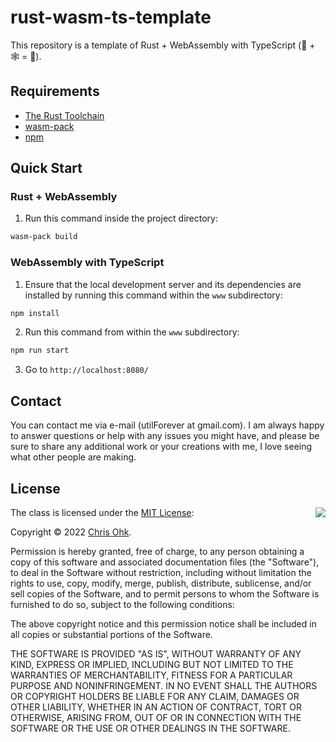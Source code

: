 # rust-wasm-ts-template

This repository is a template of Rust + WebAssembly with TypeScript (🦀 + 🕸️ = 💖).

## Requirements

* [The Rust Toolchain](https://www.rust-lang.org/tools/install)
* [wasm-pack](https://rustwasm.github.io/wasm-pack/installer/)
* [npm](https://docs.npmjs.com/getting-started)

## Quick Start

### Rust + WebAssembly

1. Run this command inside the project directory:

```sh
wasm-pack build
```

### WebAssembly with TypeScript

1. Ensure that the local development server and its dependencies are installed by running this command within the `www` subdirectory:
```sh
npm install
```

2. Run this command from within the `www` subdirectory:
```sh
npm run start
```

3. Go to `http://localhost:8080/`

## Contact

You can contact me via e-mail (utilForever at gmail.com). I am always happy to answer questions or help with any issues you might have, and please be sure to share any additional work or your creations with me, I love seeing what other people are making.

## License

<img align="right" src="http://opensource.org/trademarks/opensource/OSI-Approved-License-100x137.png">

The class is licensed under the [MIT License](http://opensource.org/licenses/MIT):

Copyright &copy; 2022 [Chris Ohk](https://github.com/utilForever).

Permission is hereby granted, free of charge, to any person obtaining a copy of this software and associated documentation files (the "Software"), to deal in the Software without restriction, including without limitation the rights to use, copy, modify, merge, publish, distribute, sublicense, and/or sell copies of the Software, and to permit persons to whom the Software is furnished to do so, subject to the following conditions:

The above copyright notice and this permission notice shall be included in all copies or substantial portions of the Software.

THE SOFTWARE IS PROVIDED "AS IS", WITHOUT WARRANTY OF ANY KIND, EXPRESS OR IMPLIED, INCLUDING BUT NOT LIMITED TO THE WARRANTIES OF MERCHANTABILITY, FITNESS FOR A PARTICULAR PURPOSE AND NONINFRINGEMENT. IN NO EVENT SHALL THE AUTHORS OR COPYRIGHT HOLDERS BE LIABLE FOR ANY CLAIM, DAMAGES OR OTHER LIABILITY, WHETHER IN AN ACTION OF CONTRACT, TORT OR OTHERWISE, ARISING FROM, OUT OF OR IN CONNECTION WITH THE SOFTWARE OR THE USE OR OTHER DEALINGS IN THE SOFTWARE.
